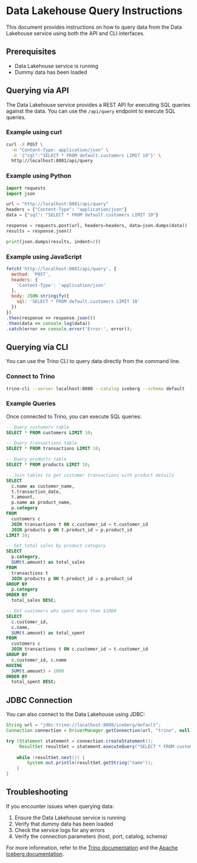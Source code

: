 # Data Lakehouse Query Instructions

This document provides instructions on how to query data from the Data Lakehouse service using both the API and CLI interfaces.

## Prerequisites

- Data Lakehouse service is running
- Dummy data has been loaded

## Querying via API

The Data Lakehouse service provides a REST API for executing SQL queries against the data. You can use the `/api/query` endpoint to execute SQL queries.

### Example using curl

```bash
curl -X POST \
  -H "Content-Type: application/json" \
  -d '{"sql":"SELECT * FROM default.customers LIMIT 10"}' \
  http://localhost:8081/api/query
```

### Example using Python

```python
import requests
import json

url = "http://localhost:8081/api/query"
headers = {"Content-Type": "application/json"}
data = {"sql": "SELECT * FROM default.customers LIMIT 10"}

response = requests.post(url, headers=headers, data=json.dumps(data))
results = response.json()

print(json.dumps(results, indent=2))
```

### Example using JavaScript

```javascript
fetch('http://localhost:8081/api/query', {
  method: 'POST',
  headers: {
    'Content-Type': 'application/json'
  },
  body: JSON.stringify({
    sql: 'SELECT * FROM default.customers LIMIT 10'
  })
})
.then(response => response.json())
.then(data => console.log(data))
.catch(error => console.error('Error:', error));
```

## Querying via CLI

You can use the Trino CLI to query data directly from the command line.

### Connect to Trino

```bash
trino-cli --server localhost:8080 --catalog iceberg --schema default
```

### Example Queries

Once connected to Trino, you can execute SQL queries:

```sql
-- Query customers table
SELECT * FROM customers LIMIT 10;

-- Query transactions table
SELECT * FROM transactions LIMIT 10;

-- Query products table
SELECT * FROM products LIMIT 10;

-- Join tables to get customer transactions with product details
SELECT 
  c.name as customer_name, 
  t.transaction_date, 
  t.amount, 
  p.name as product_name, 
  p.category
FROM 
  customers c 
  JOIN transactions t ON c.customer_id = t.customer_id 
  JOIN products p ON t.product_id = p.product_id 
LIMIT 10;

-- Get total sales by product category
SELECT 
  p.category, 
  SUM(t.amount) as total_sales
FROM 
  transactions t 
  JOIN products p ON t.product_id = p.product_id
GROUP BY 
  p.category
ORDER BY 
  total_sales DESC;

-- Get customers who spent more than $1000
SELECT 
  c.customer_id, 
  c.name, 
  SUM(t.amount) as total_spent
FROM 
  customers c 
  JOIN transactions t ON c.customer_id = t.customer_id
GROUP BY 
  c.customer_id, c.name
HAVING 
  SUM(t.amount) > 1000
ORDER BY 
  total_spent DESC;
```

## JDBC Connection

You can also connect to the Data Lakehouse using JDBC:

```java
String url = "jdbc:trino://localhost:8080/iceberg/default";
Connection connection = DriverManager.getConnection(url, "trino", null);

try (Statement statement = connection.createStatement();
     ResultSet resultSet = statement.executeQuery("SELECT * FROM customers LIMIT 10")) {
    
    while (resultSet.next()) {
        System.out.println(resultSet.getString("name"));
    }
}
```

## Troubleshooting

If you encounter issues when querying data:

1. Ensure the Data Lakehouse service is running
2. Verify that dummy data has been loaded
3. Check the service logs for any errors
4. Verify the connection parameters (host, port, catalog, schema)

For more information, refer to the [Trino documentation](https://trino.io/docs/current/) and the [Apache Iceberg documentation](https://iceberg.apache.org/).

